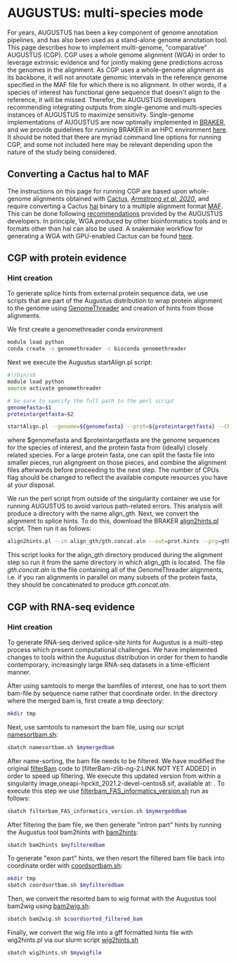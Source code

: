 # AUGUSTUS: multi-species mode
For years, AUGUSTUS has been a key component of genome annotation pipelines, and has also been used as a stand-alone genome annotation tool. This page describes how to implement multi-genome, "comparative" AUGUSTUS (CGP). CGP uses a whole genome alignment (WGA) in order to leverage extrinsic evidence and for jointly making gene predictions across the genomes in the alignment. As CGP uses a whole-genome alignment as its backbone, it will not annotate genomic intervals in the reference genome specified in the MAF file for which there is no alignment. In other words, if a species of interest has functional gene sequence that doesn't align to the reference, it will be missed. Therefor, the AUGUSTUS developers recommending integrating outputs from single-genome and multi-species instances of AUGUSTUS to maximize sensitivity. Single-genome implementations of AUGUSTUS are now optimally implemented in [BRAKER](https://github.com/Gaius-Augustus/BRAKER), and we provide guidelines for running BRAKER in an HPC environment [here](https://github.com/harvardinformatics/GenomeAnnotation-Braker). It should be noted that there are myriad command line options for running CGP, and some not included here may be relevant depending upon the nature of the study being considered. 

## Converting a Cactus hal to MAF
The instructions on this page for running CGP are based upon whole-genome alignments obtained with [Cactus](https://github.com/ComparativeGenomicsToolkit/cactus), [*Armstrong et al. 2020*](https://www.nature.com/articles/s41586-020-2871-y), and require converting a Cactus [hal](https://github.com/ComparativeGenomicsToolkit/hal) binary to a multiple alignment format [MAF](https://genome.ucsc.edu/FAQ/FAQformat.html#format5). This can be done following [recommendations](https://bioinf.uni-greifswald.de/augustus/binaries/tutorial-cgp/cactus.html#hal2maf) provided by the AUGUSTUS developers. In principle, WGA produced by other bioinformatics tools and in formats other than hal can also be used. A snakemake workflow for generating a WGA with GPU-enabled Cactus can be found [here](https://github.com/harvardinformatics/GenomeAnnotation-WholeGenomeAlignment).

## CGP with protein evidence 
### Hint creation
To generate splice hints from external protein sequence data, we use scripts that are part of the Augustus distribution to wrap protein alignment to the genome using [GenomeThreader](https://genomethreader.org/) and creation of hints from those alignments. 

We first create a genomethreader conda environment
```bash
module load python
conda create -n genomethreader -c bioconda genomethreader
```

Next we execute the Augustus startAlign.pl script:
```bash
#!/bin/sh
module load python
source activate genomethreader

# be sure to specify the full path to the perl script
genomefasta=$1
proteintargetfasta=$2

startAlign.pl --genome=${genomefasta} --prot=${proteintargetfasta} --CPU=12 --prg=gth
```


where $genomefasta and $proteintargetfasta are the genome sequences for the species of interest, and the protein fasta from (ideally) closely related species. For a large protein fasta, one can split the fasta file into smaller pieces, run aligngment on those pieces, and combine the alignment files afterwards before proceeding to the next step. The number of CPUs flag should be changed to reflect the available compute resources you have at your disposal.

We run the perl script from outside of the singularity container we use for running AUGUSTUS to avoid various path-related errors. This analysis will produce a directory with the name align_gth. Next, we convert the alignment to splice hints. To do this, download the BRAKER [align2hints.pl](https://github.com/Gaius-Augustus/BRAKER/blob/master/scripts/align2hints.pl) script. Then run it as follows:
```bash
align2hints.pl --in align_gth/gth.concat.aln --out=prot.hints --prg=gth
```
This script looks for the align_gth directory produced during the alignment step so run it from the same directory in which align_gth is located. The file *gth.concat.aln* is the file containing all of the GenomeThreader alignments, i.e. if you ran alignments in parallel on many subsets of the protein fasta, they should be concatenated to produce *gth.concat.aln*. 

## CGP with RNA-seq evidence
### Hint creation
To generate RNA-seq derived splice-site hints for Augustus is a multi-step process which present computational challenges. We have implemented changes to tools within the Augustus distribution in order for them to handle contemporary, increasingly large RNA-seq datasets in a time-efficient manner. 

After using samtools to merge the bamfiles of interest, one has to sort them bam-file by sequence name rather that coordinate order. In the directory where the merged bam is, first create a tmp directory:
```bash
mkdir tmp
```
Next, use samtools to namesort the bam file, using our script [namesortbam.sh]():
```bash
sbatch namesortbam.sh $mymergedbam
```

After name-sorting, the bam file needs to be filtered. We have modified the original [filterBam](https://github.com/nextgenusfs/augustus/tree/master/auxprogs/filterBam) code to [filterBam-zlib-ng-2:LINK NOT YET ADDED] in order to speed up filtering. We execute this updated version from within a singularity image,oneapi-hpckit_2021.2-devel-centos8.sif, available at: . To execute this step we use [filterbam_FAS_informatics_version.sh](https://github.com/harvardinformatics/GenomeAnnotation/blob/master/ComparativeAugustus/slurm_scripts/filterbam_FAS_informatics_version.sh) run as follows:
```bash
sbatch filterbam_FAS_informatics_version.sh $mymergeddbam
```

After filtering the bam file, we then generate "intron part" hints by running the Augustus tool bam2hints with [bam2hints](https://github.com/harvardinformatics/GenomeAnnotation/blob/master/ComparativeAugustus/slurm_scripts/bam2hints.sh):
```bash
sbatch bam2hints $myfilteredbam
``` 

To generate "exon part" hints, we then resort the filtered bam file back into coordinate order with [coordsortbam.sh](https://github.com/harvardinformatics/GenomeAnnotation/blob/master/ComparativeAugustus/slurm_scripts/coordsortbam.sh):
```bash
mkdir tmp
sbatch coordsortbam.sh $myfilteredbam
```

Then, we convert the resorted bam to wig format with the Augustus tool bam2wig using [bam2wig.sh](https://github.com/harvardinformatics/GenomeAnnotation/blob/master/ComparativeAugustus/slurm_scripts/bam2wig.sh):
```bash
sbatch bam2wig.sh $coordsorted_filtered_bam
```
Finally, we convert the wig file into a gff formatted hints file with wig2hints.pl via our slurm script [wig2hints.sh](https://github.com/harvardinformatics/GenomeAnnotation/blob/master/ComparativeAugustus/slurm_scripts/wig2hints.sh)
```bash
sbatch wig2hints.sh $mywigfile
```
